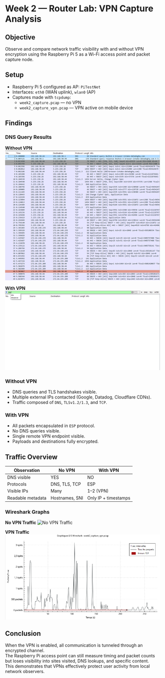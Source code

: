 # Week 2 — Router Lab: VPN Capture Analysis

## Objective
Observe and compare network traffic visibility with and without VPN encryption using the Raspberry Pi 5 as a Wi-Fi access point and packet capture node.

## Setup
- Raspberry Pi 5 configured as AP: `PiTestNet`
- Interfaces: `eth0` (WAN uplink), `wlan0` (AP)
- Captures made with `tcpdump`:
  - `week2_capture.pcap` — no VPN
  - `week2_capture_vpn.pcap` — VPN active on mobile device

## Findings
### DNS Query Results
**Without VPN**
![DNS Visible](Screenshots/capture.png)

**With VPN**
![DNS Hidden](Screenshots/no_DNS.png)

### Without VPN
- DNS queries and TLS handshakes visible.
- Multiple external IPs contacted (Google, Datadog, Cloudflare CDNs).
- Traffic composed of `DNS`, `TLSv1.2/1.3`, and `TCP`.

### With VPN
- All packets encapsulated in `ESP` protocol.
- No DNS queries visible.
- Single remote VPN endpoint visible.
- Payloads and destinations fully encrypted.

## Traffic Overview
| Observation | No VPN | With VPN |
|--------------|--------|----------|
| DNS visible | YES | NO |
| Protocols | DNS, TLS, TCP | ESP |
| Visible IPs | Many | 1–2 (VPN) |
| Readable metadata | Hostnames, SNI | Only IP + timestamps |

### Wireshark Graphs
**No VPN Traffic**
![No VPN Traffic](Screenshots/grap_capture1.png)

**VPN Traffic**
![VPN Traffic](Screenshots/graph_vpn_capture.png)

## Conclusion
When the VPN is enabled, all communication is tunneled through an encrypted channel.  
The Raspberry Pi access point can still measure timing and packet counts but loses visibility into sites visited, DNS lookups, and specific content.  
This demonstrates that VPNs effectively protect user activity from local network observers.


